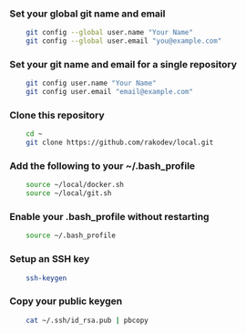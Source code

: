### Set your global git name and email
```bash
    git config --global user.name "Your Name"
    git config --global user.email "you@example.com"
```

### Set your git name and email for a single repository
```bash
    git config user.name "Your Name"
    git config user.email "email@example.com"
```

### Clone this repository
```bash
    cd ~
    git clone https://github.com/rakodev/local.git
```

### Add the following to your ~/.bash_profile
```bash
    source ~/local/docker.sh
    source ~/local/git.sh
```

### Enable your .bash_profile without restarting
```bash
    source ~/.bash_profile
```

### Setup an SSH key
```bash
    ssh-keygen
```

### Copy your public keygen
```bash
    cat ~/.ssh/id_rsa.pub | pbcopy
```

